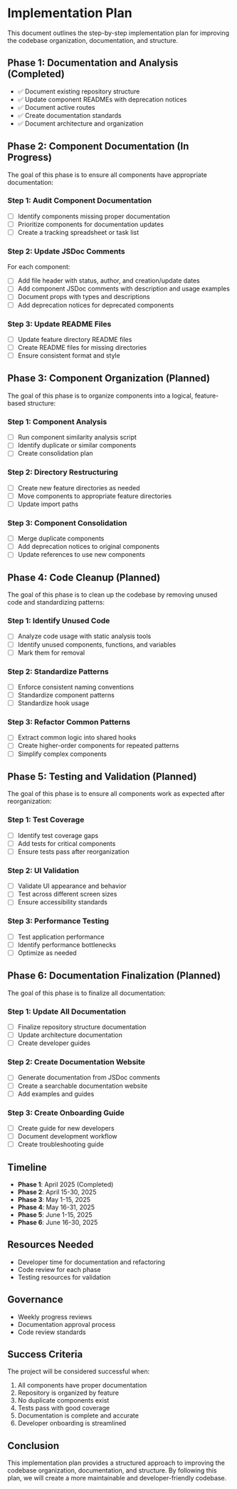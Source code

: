 # Implementation Plan

This document outlines the step-by-step implementation plan for improving the codebase organization, documentation, and structure.

## Phase 1: Documentation and Analysis (Completed)

- ✅ Document existing repository structure
- ✅ Update component READMEs with deprecation notices
- ✅ Document active routes
- ✅ Create documentation standards
- ✅ Document architecture and organization

## Phase 2: Component Documentation (In Progress)

The goal of this phase is to ensure all components have appropriate documentation:

### Step 1: Audit Component Documentation

- [ ] Identify components missing proper documentation
- [ ] Prioritize components for documentation updates
- [ ] Create a tracking spreadsheet or task list

### Step 2: Update JSDoc Comments

For each component:

- [ ] Add file header with status, author, and creation/update dates
- [ ] Add component JSDoc comments with description and usage examples
- [ ] Document props with types and descriptions
- [ ] Add deprecation notices for deprecated components

### Step 3: Update README Files

- [ ] Update feature directory README files
- [ ] Create README files for missing directories
- [ ] Ensure consistent format and style

## Phase 3: Component Organization (Planned)

The goal of this phase is to organize components into a logical, feature-based structure:

### Step 1: Component Analysis

- [ ] Run component similarity analysis script
- [ ] Identify duplicate or similar components
- [ ] Create consolidation plan

### Step 2: Directory Restructuring

- [ ] Create new feature directories as needed
- [ ] Move components to appropriate feature directories
- [ ] Update import paths

### Step 3: Component Consolidation

- [ ] Merge duplicate components
- [ ] Add deprecation notices to original components
- [ ] Update references to use new components

## Phase 4: Code Cleanup (Planned)

The goal of this phase is to clean up the codebase by removing unused code and standardizing patterns:

### Step 1: Identify Unused Code

- [ ] Analyze code usage with static analysis tools
- [ ] Identify unused components, functions, and variables
- [ ] Mark them for removal

### Step 2: Standardize Patterns

- [ ] Enforce consistent naming conventions
- [ ] Standardize component patterns
- [ ] Standardize hook usage

### Step 3: Refactor Common Patterns

- [ ] Extract common logic into shared hooks
- [ ] Create higher-order components for repeated patterns
- [ ] Simplify complex components

## Phase 5: Testing and Validation (Planned)

The goal of this phase is to ensure all components work as expected after reorganization:

### Step 1: Test Coverage

- [ ] Identify test coverage gaps
- [ ] Add tests for critical components
- [ ] Ensure tests pass after reorganization

### Step 2: UI Validation

- [ ] Validate UI appearance and behavior
- [ ] Test across different screen sizes
- [ ] Ensure accessibility standards

### Step 3: Performance Testing

- [ ] Test application performance
- [ ] Identify performance bottlenecks
- [ ] Optimize as needed

## Phase 6: Documentation Finalization (Planned)

The goal of this phase is to finalize all documentation:

### Step 1: Update All Documentation

- [ ] Finalize repository structure documentation
- [ ] Update architecture documentation
- [ ] Create developer guides

### Step 2: Create Documentation Website

- [ ] Generate documentation from JSDoc comments
- [ ] Create a searchable documentation website
- [ ] Add examples and guides

### Step 3: Create Onboarding Guide

- [ ] Create guide for new developers
- [ ] Document development workflow
- [ ] Create troubleshooting guide

## Timeline

- **Phase 1**: April 2025 (Completed)
- **Phase 2**: April 15-30, 2025
- **Phase 3**: May 1-15, 2025
- **Phase 4**: May 16-31, 2025
- **Phase 5**: June 1-15, 2025
- **Phase 6**: June 16-30, 2025

## Resources Needed

- Developer time for documentation and refactoring
- Code review for each phase
- Testing resources for validation

## Governance

- Weekly progress reviews
- Documentation approval process
- Code review standards

## Success Criteria

The project will be considered successful when:

1. All components have proper documentation
2. Repository is organized by feature
3. No duplicate components exist
4. Tests pass with good coverage
5. Documentation is complete and accurate
6. Developer onboarding is streamlined

## Conclusion

This implementation plan provides a structured approach to improving the codebase organization, documentation, and structure. By following this plan, we will create a more maintainable and developer-friendly codebase.
